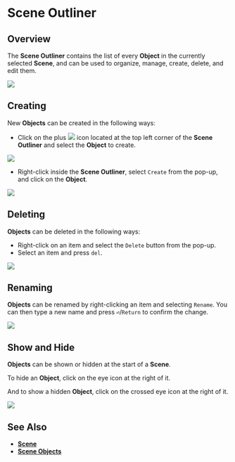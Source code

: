 # Scene Outliner

## Overview

The **Scene Outliner** contains the list of every **Object** in the currently selected **Scene**, and can be used to organize, manage, create, delete, and edit them.

![](../.gitbook/assets/scene-outliner.png)

## Creating

New **Objects** can be created in the following ways:

* Click on the plus ![](<../.gitbook/assets/plusIcon (4) (4) (4) (4) (4) (4) (4) (4) (1) (2).PNG>) icon located at the top left corner of the **Scene Outliner** and select the **Object** to create.

![](../.gitbook/assets/scene-outliner-create-add-icon.png)

* Right-click inside the **Scene Outliner**, select `Create` from the pop-up, and click on the **Object**.

![](../.gitbook/assets/scene-outliner-create-right-click.png)

## Deleting

**Objects** can be deleted in the following ways:

* Right-click on an item and select the `Delete` button from the pop-up.
* Select an item and press `del`.

![](../.gitbook/assets/scene-outliner-delete-obj.png)

## Renaming

**Objects** can be renamed by right-clicking an item and selecting `Rename`. You can then type a new name and press **`⏎`**/`Return` to confirm the change.

![](../.gitbook/assets/scene-outliner-rename.png)

## Show and Hide

**Objects** can be shown or hidden at the start of a **Scene**.

To hide an **Object**, click on the eye icon at the right of it.

And to show a hidden **Object**, click on the crossed eye icon at the right of it.

![](../.gitbook/assets/show-and-hide-objects.gif)

## See Also

* [**Scene**](../objects-and-types/project-objects/scene.md)
* [**Scene Objects**](../objects-and-types/scene-objects/)

